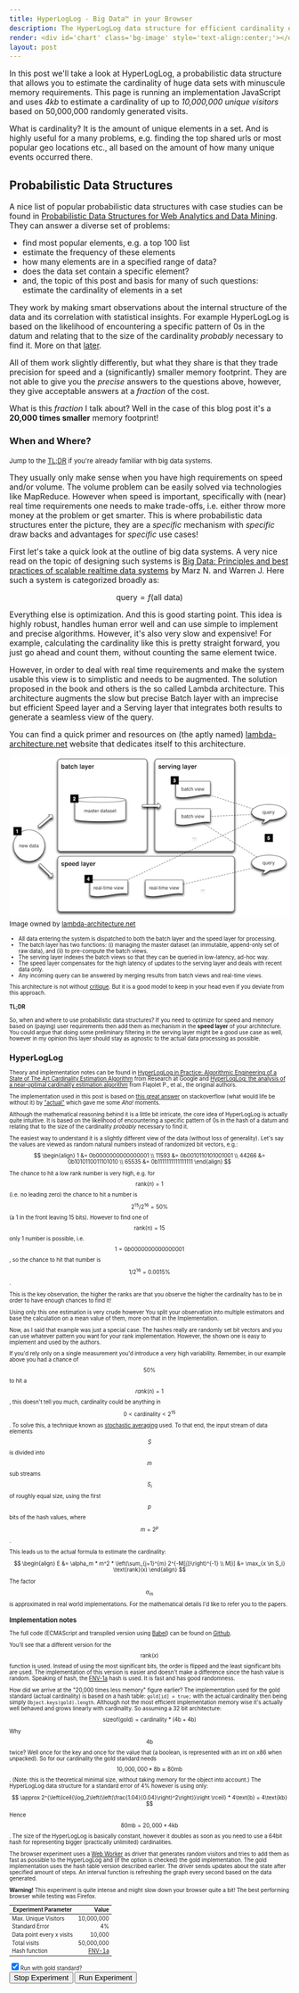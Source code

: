 ```yaml
---
title: HyperLogLog - Big Data™ in your Browser
description: The HyperLogLog data structure for efficient cardinality estimation running in your browser.
render: <div id='chart' class='bg-image' style='text-align:center;'></div>
layout: post
---
```


In this post we'll take a look at HyperLogLog, a probabilistic data structure
that allows you to estimate the cardinality of huge data sets with minuscule
memory requirements. This page is running an implementation JavaScript and uses
*4kb* to estimate a cardinality of up to *10,000,000 unique visitors* based on
50,000,000 randomly generated visits.

What is cardinality? It is the amount of unique elements in a set. And is
highly useful for a many problems, e.g. finding the top shared urls or
most popular geo locations etc., all based on the amount of how many unique
events occurred there.

## Probabilistic Data Structures

A nice list of popular probabilistic data structures with case studies can be
found in [Probabilistic Data Structures for Web Analytics and Data
Mining](https://highlyscalable.wordpress.com/2012/05/01/probabilistic-structures-web-analytics-data-mining/).
They can answer a diverse set of problems:

* find most popular elements, e.g. a top 100 list
* estimate the frequency of these elements
* how many elements are in a specified range of data?
* does the data set contain a specific element?
* and, the topic of this post and basis for many of such questions: estimate the cardinality of elements in a set

They work by making smart observations about the internal structure of the data
and its correlation with statistical insights. For example HyperLogLog is based
on the likelihood of encountering a specific pattern of 0s in the datum and 
relating that to the size of the cardinality *probably* necessary to find it.
More on that [later](#hyperloglog).

All of them work slightly differently, but what they share is that they trade
precision for speed and a (significantly) smaller memory footprint. They are
not able to give you the *precise* answers to the questions above, however,
they give acceptable answers at a *fraction* of the cost.

What is this *fraction* I talk about? Well in the case of this blog post
it's a **20,000 times smaller** memory footprint!


### When and Where?
<small>Jump to the [TL;DR](#tldr) if you're already familiar with big data systems.</small>

They usually only make sense when you have high requirements on speed and/or
volume.  The volume problem can be easily solved via technologies like
MapReduce.  However when speed is important, specifically with (near) real time
requirements one needs to make trade-offs, i.e. either throw more money at the
problem or get smarter.  This is where probabilistic data structures enter the
picture, they are a *specific* mechanism with *specific* draw backs and
advantages for *specific* use cases!

First let's take a quick look at the outline of big data systems. A very nice
read on the topic of designing such systems is [Big Data: Principles and
best practices of scalable realtime data
systems](https://www.manning.com/books/big-data) by Marz N. and Warren J.  Here
such a system is categorized broadly as:

$$ \text{query} = f(\text{all data}) $$

Everything else is optimization. And this is good starting point.
This idea is highly robust, handles human error well and can use
simple to implement and precise algorithms. However, it's also
very slow and expensive! For example, calculating the cardinality
like this is pretty straight forward, you just go ahead and count
them, without counting the same element twice.

However, in order to deal with real time requirements and make the system
usable this view is to simplistic and needs to be augmented.  The solution
proposed in the book and others is the so called Lambda architecture. This
architecture augments the slow but precise Batch layer with an imprecise but
efficient Speed layer and a Serving layer that integrates both results to
generate a seamless view of the query.

You can find a quick primer and resources on (the aptly named)
[lambda-architecture.net](http://lambda-architecture.net) website that
dedicates itself to this architecture.

[<img src="/assets/2016/01/la-overview_small.png"/>](/assets/2016/01/la-overview_small.png)
<small>Image owned by [lambda-architecture.net](http://lambda-architecture.net)<small>

* All data entering the system is dispatched to both the batch layer and the
  speed layer for processing.
* The batch layer has two functions: (i) managing the master dataset (an
  immutable, append-only set of raw data), and (ii) to pre-compute the batch
views.
* The serving layer indexes the batch views so that they can be queried in
  low-latency, ad-hoc way.
* The speed layer compensates for the high latency of updates to the serving
  layer and deals with recent data only.
* Any incoming query can be answered by merging results from batch views and
  real-time views.

This architecture is not without
[critique](http://radar.oreilly.com/2014/07/questioning-the-lambda-architecture.html).
But it is a good model to keep in your head even if you deviate from this
approach.

#### TL;DR
So, when and where to use probabilistic data structures?  If you need to
optimize for speed and memory based on (paying) user requirements then add them
as mechanism in the **speed layer** of your architecture.  You could argue that
doing some preliminary filtering in the serving layer might be a good use case
as well, however in my opinion this layer should stay as agnostic to the actual
data processing as possible.

## HyperLogLog

Theory and implementation notes can be found in [HyperLogLog in Practice:
Algorithmic Engineering of a State of The Art Cardinality Estimation
Algorithm](http://research.google.com/pubs/pub40671.html) from Research at
Google and [HyperLogLog: the analysis of a near-optimal cardinality estimation
algorithm](http://algo.inria.fr/flajolet/Publications/FlFuGaMe07.pdf) from
Flajolet P., et al., the original authors.

The implementation used in this post is based on [this great
answer](http://stackoverflow.com/a/6107232) on stackoverflow (what would life
be without it) by ["actual"](http://stackoverflow.com/users/36174/actual) which
gave me some *Aha!*  moments.

Although the mathematical reasoning behind it is a little bit intricate, the
core idea of HyperLogLog is actually quite intuitive. It is based on the
likelihood of encountering a specific pattern of 0s in the hash of a datum and relating
that to the size of the cardinality *probably* necessary to find it.

The easiest way to understand it is a slightly different view of the data
(without loss of generality). Let's say the values are viewed as random natural
numbers instead of randomized bit vectors, e.g.:

$$
\begin{align}
  1 &= 0b0000000000000001 \\
  11593 &= 0b0010110101001001 \\
  44266 &= 0b1010110011101010 \\
  65535 &= 0b1111111111111111
\end{align}
$$

The chance to hit a low rank number is very high, e.g. for $$ \text{rank}(n) =
1 $$ (i.e. no leading zero) the chance to hit a number is $$ 2^{15} / 2^{16} =
50\% $$ (a 1 in the front leaving 15 bits). However to find one of $$
\text{rank(n)} = 15 $$ only 1 number is possible, i.e. $$ 1 =
0b0000000000000001 $$, so the chance to hit that number is $$ 1 / 2^{16} =
0.0015\% $$.

This is the key observation, the higher the ranks are that you observe the
higher the cardinality has to be in order to have enough chances to find it!

Using only this one estimation is very crude however You split your observation
into multiple estimators and base the calculation on a mean value of them, more
on that in the Implementation.

Now, as I said that example was just a special case. The hashes really are
randomly set bit vectors and you can use whatever pattern you want for your rank
implementation. However, the shown one is easy to implement and used by the
authors.  

If you'd rely only on a single measurement you'd introduce a very high
variability.  Remember, in our example above you had a chance of $$ 50\% $$ to
hit a $$ rank(n) = 1 $$, this doesn't tell you much, cardinality could be
anything in $$ 0 < \text{cardinality} < 2^{15} $$. To solve this, a technique
known as [stochastic
averaging](http://citeseerx.ist.psu.edu/viewdoc/summary?doi=10.1.1.12.7100)
used. To that end, the input stream of data elements $$ S $$ is divided into $$
m $$ sub streams $$ S_i $$ of roughly equal size, using the first $$ p $$ bits
of the hash values, where $$ m = 2^p $$. 

This leads us to the actual formula to estimate the cardinality:

$$
\begin{align}
  E &= \alpha_m * m^2 * \left(\sum_{j=1}^{m} 2^{-M[j]}\right)^{-1} \\
  M[i] &= \max_{x \in S_i} \text{rank}(x)
\end{align}
$$

The factor $$ \alpha_m $$ is approximated in real world implementations. For the mathematical
details I'd like to refer you to the papers.

### Implementation notes

The full code (ECMAScript and transpiled version using
[Babel](https://babeljs.io)) can be found on
[Github](https://github.com/chjdev/chjdev.github.io/tree/master/assets/2016/01/hll/).

You'll see that a different version for the $$ \text{rank}(x) $$ function is
used.  Instead of using the most significant bits, the order is flipped and the
least significant bits are used. The implementation of this version is easier
and doesn't make a difference since the hash value is random. Speaking of hash,
the [FNV-1a](https://en.wikipedia.org/wiki/Fowler–Noll–Vo_hash_function) hash
is used. It is fast and has good randomness.

How did we arrive at the "20,000 times less memory" figure earlier?
The implementation used for the gold standard (actual cardinality) is based on 
a hash table: ``gold[id] = true;`` with the actual cardinality then being simply
``Object.keys(gold).length``. Although not the most efficient implementation
memory wise it's actually well behaved and grows linearly with cardinality. So
assuming a 32 bit architecture:

$$ \text{sizeof}(\text{gold}) = \text{cardinality} * (4\text{b} + 4\text{b}) $$

Why $$ 4\text{b} $$ twice? Well once for the key and once for the value that
(a boolean, is represented with an int on x86 when unpacked).
So for our cardinality the gold standard needs $$ 10,000,000 * 8\text{b}
\approx 80\text{mb} $$. (Note: this is the theoretical minimal size, without
taking memory for the object into account.)
The HyperLogLog data structure for a standard error of 4% however is using only:

$$
\approx 2^{\left\lceil{\log_2\left(\left(\frac{1.04}{0.04}\right)^2\right)}\right \rceil} * 4\text{b} = 4\text{kb}
$$

Hence $$ 80\text{mb} = 20,000 * 4\text{kb} $$. The size of the HyperLogLog is
basically constant, however it doubles as soon as you need to use a 64bit hash
for representing bigger (practically unlimited) cardinalities.

The browser experiment uses a [Web Worker](https://www.w3.org/TR/workers/) as
driver that generates random visitors and tries to add them as fast as possible
to the HyperLogLog and (if the option is checked) the gold implementation. The
gold implementation uses the hash table version described earlier. The driver
sends updates about the state after specified amount of steps. An interval
function is refreshing the graph every second based on the data generated. 

<link href='/assets/2016/01/hll/hll.css' rel='stylesheet' />
<script src="//d3js.org/d3.v3.min.js"></script>
<script src="/assets/2016/01/hll/hll_chart.js"></script>
<script>
var unique_visitors = 10000000,
    std_error = 0.04,
    debug_step = 10000,
    data = [],
    update = function () {},
    worker = null,
    updater = null;

function graph_reset() {
    update = initGraph(data, document.getElementById('chart').offsetWidth * 0.85, std_error);
}

function start_worker() {
    stop_worker();
    data = [];
    graph_reset();
    updater = window.setInterval(function () { update(data); }, 1000);
    worker = new Worker('/assets/2016/01/hll/hll_worker.js');
    worker.addEventListener('message', function(e) {
        if (e.data[0] == debug_step) { //first
            data.push([0,0,0,e.data[3]/2]);
        }
        data.push(e.data);
    }, false);
    worker.postMessage([std_error, unique_visitors, debug_step, document.getElementById('with_gold').checked]);
}

function stop_worker() {
    if (worker) {
        worker.terminate();
        worker = null;
    }

    if (updater) {
        window.clearInterval(updater);
        updater = null;
    }
}

window.onload = window.onresize = graph_reset;
</script>

<div class="message"><b>Warning!</b> This experiment is quite intense and might
slow down your browser quite a bit!  The best performing browser while testing
was Firefox.</div>

| Experiment Parameter      | Value                                                                |
| ------------------------- | --------------------------------------------------------------------:|
| Max. Unique Visitors      | 10,000,000                                                           |
| Standard Error            | 4%                                                                   |
| Data point every x visits | 10,000                                                               |
| Total visits              | 50,000,000                                                           |
| Hash function             | [FNV-1a](https://en.wikipedia.org/wiki/Fowler–Noll–Vo_hash_function) |

<input type="checkbox" id="with_gold" name="with_gold" value="with_gold" checked="true" />Run with gold standard? <br/>
<button name="stop" onclick="stop_worker();">Stop Experiment</button>
<button name="start" onclick="start_worker();">Run Experiment</button>


